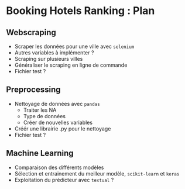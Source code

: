 # Booking Hotels Ranking : Plan

## Webscraping

 - Scraper les données pour une ville avec `selenium`
 - Autres variables à implémenter ?
 - Scraping sur plusieurs villes
 - Généraliser le scraping en ligne de commande
 - Fichier test ?

## Preprocessing

 - Nettoyage de données avec `pandas`
    - Traiter les NA
    - Type de données
    - Créer de nouvelles variables
 - Créér  une librairie .py pour le nettoyage
 - Fichier test ?

## Machine Learning

 - Comparaison des différents modèles
 - Sélection et entrainement du meilleur modèle, `scikit-learn` et `keras`
 - Exploitation du prédicteur avec `textual` ?
